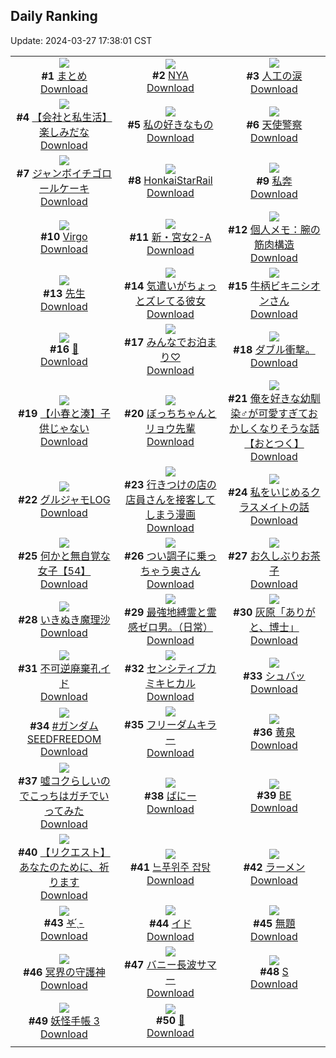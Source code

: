 ## Daily Ranking
Update: 2024-03-27 17:38:01 CST

|      |      |      |
| :----: | :----: | :----: |
| ![](https://i.pixiv.re/c/240x480/img-master/img/2024/03/26/01/14/22/117224358_p0_master1200.jpg)<br>**#1** [まとめ](https://www.pixiv.net/artworks/117224358)<br>[Download](https://i.pixiv.re/img-original/img/2024/03/26/01/14/22/117224358_p0.jpg) | ![](https://i.pixiv.re/c/240x480/img-master/img/2024/03/25/01/47/34/117224136_p0_master1200.jpg)<br>**#2** [NYA](https://www.pixiv.net/artworks/117224136)<br>[Download](https://i.pixiv.re/img-original/img/2024/03/25/01/47/34/117224136_p0.png) | ![](https://i.pixiv.re/c/240x480/img-master/img/2024/03/25/20/10/51/117245436_p0_master1200.jpg)<br>**#3** [人工の涙](https://www.pixiv.net/artworks/117245436)<br>[Download](https://i.pixiv.re/img-original/img/2024/03/25/20/10/51/117245436_p0.jpg) |
| ![](https://i.pixiv.re/c/240x480/img-master/img/2024/03/26/12/00/11/117264422_p0_master1200.jpg)<br>**#4** [【会社と私生活】楽しみだな](https://www.pixiv.net/artworks/117264422)<br>[Download](https://i.pixiv.re/img-original/img/2024/03/26/12/00/11/117264422_p0.jpg) | ![](https://i.pixiv.re/c/240x480/img-master/img/2024/03/25/00/33/41/117225651_p0_master1200.jpg)<br>**#5** [私の好きなもの](https://www.pixiv.net/artworks/117225651)<br>[Download](https://i.pixiv.re/img-original/img/2024/03/25/00/33/41/117225651_p0.jpg) | ![](https://i.pixiv.re/c/240x480/img-master/img/2024/03/26/00/00/08/117253244_p0_master1200.jpg)<br>**#6** [天使警察](https://www.pixiv.net/artworks/117253244)<br>[Download](https://i.pixiv.re/img-original/img/2024/03/26/00/00/08/117253244_p0.jpg) |
| ![](https://i.pixiv.re/c/240x480/img-master/img/2024/03/25/21/18/07/117247566_p0_master1200.jpg)<br>**#7** [ジャンボイチゴロールケーキ](https://www.pixiv.net/artworks/117247566)<br>[Download](https://i.pixiv.re/img-original/img/2024/03/25/21/18/07/117247566_p0.png) | ![](https://i.pixiv.re/c/240x480/img-master/img/2024/03/25/18/40/40/117242975_p0_master1200.jpg)<br>**#8** [HonkaiStarRail](https://www.pixiv.net/artworks/117242975)<br>[Download](https://i.pixiv.re/img-original/img/2024/03/25/18/40/40/117242975_p0.jpg) | ![](https://i.pixiv.re/c/240x480/img-master/img/2024/03/25/00/42/16/117225907_p0_master1200.jpg)<br>**#9** [私奔](https://www.pixiv.net/artworks/117225907)<br>[Download](https://i.pixiv.re/img-original/img/2024/03/25/00/42/16/117225907_p0.jpg) |
| ![](https://i.pixiv.re/c/240x480/img-master/img/2024/03/25/13/01/28/117236667_p0_master1200.jpg)<br>**#10** [Virgo](https://www.pixiv.net/artworks/117236667)<br>[Download](https://i.pixiv.re/img-original/img/2024/03/25/13/01/28/117236667_p0.jpg) | ![](https://i.pixiv.re/c/240x480/img-master/img/2024/03/26/17/53/13/117270577_p0_master1200.jpg)<br>**#11** [新・宮女2-A](https://www.pixiv.net/artworks/117270577)<br>[Download](https://i.pixiv.re/img-original/img/2024/03/26/17/53/13/117270577_p0.jpg) | ![](https://i.pixiv.re/c/240x480/img-master/img/2024/03/26/06/00/09/117259625_p0_master1200.jpg)<br>**#12** [個人メモ：腕の筋肉構造](https://www.pixiv.net/artworks/117259625)<br>[Download](https://i.pixiv.re/img-original/img/2024/03/26/06/00/09/117259625_p0.jpg) |
| ![](https://i.pixiv.re/c/240x480/img-master/img/2024/03/25/16/49/44/117240004_p0_master1200.jpg)<br>**#13** [先生](https://www.pixiv.net/artworks/117240004)<br>[Download](https://i.pixiv.re/img-original/img/2024/03/25/16/49/44/117240004_p0.jpg) | ![](https://i.pixiv.re/c/240x480/img-master/img/2024/03/25/17/13/27/117241022_p0_master1200.jpg)<br>**#14** [気遣いがちょっとズレてる彼女](https://www.pixiv.net/artworks/117241022)<br>[Download](https://i.pixiv.re/img-original/img/2024/03/25/17/13/27/117241022_p0.jpg) | ![](https://i.pixiv.re/c/240x480/img-master/img/2024/03/25/00/08/03/117224708_p0_master1200.jpg)<br>**#15** [牛柄ビキニシオンさん](https://www.pixiv.net/artworks/117224708)<br>[Download](https://i.pixiv.re/img-original/img/2024/03/25/00/08/03/117224708_p0.png) |
| ![](https://i.pixiv.re/c/240x480/img-master/img/2024/03/26/00/00/23/117253311_p0_master1200.jpg)<br>**#16** [🖤](https://www.pixiv.net/artworks/117253311)<br>[Download](https://i.pixiv.re/img-original/img/2024/03/26/00/00/23/117253311_p0.png) | ![](https://i.pixiv.re/c/240x480/img-master/img/2024/03/25/01/09/12/117226733_p0_master1200.jpg)<br>**#17** [みんなでお泊まり♡](https://www.pixiv.net/artworks/117226733)<br>[Download](https://i.pixiv.re/img-original/img/2024/03/25/01/09/12/117226733_p0.png) | ![](https://i.pixiv.re/c/240x480/img-master/img/2024/03/25/04/58/49/117230305_p0_master1200.jpg)<br>**#18** [ダブル衝撃。](https://www.pixiv.net/artworks/117230305)<br>[Download](https://i.pixiv.re/img-original/img/2024/03/25/04/58/49/117230305_p0.jpg) |
| ![](https://i.pixiv.re/c/240x480/img-master/img/2024/03/25/15/28/20/117239003_p0_master1200.jpg)<br>**#19** [【小春と湊】子供じゃない](https://www.pixiv.net/artworks/117239003)<br>[Download](https://i.pixiv.re/img-original/img/2024/03/25/15/28/20/117239003_p0.png) | ![](https://i.pixiv.re/c/240x480/img-master/img/2024/03/25/00/00/41/117224115_p0_master1200.jpg)<br>**#20** [ぼっちちゃんとリョウ先輩](https://www.pixiv.net/artworks/117224115)<br>[Download](https://i.pixiv.re/img-original/img/2024/03/25/00/00/41/117224115_p0.png) | ![](https://i.pixiv.re/c/240x480/img-master/img/2024/03/26/12/00/27/117264453_p0_master1200.jpg)<br>**#21** [俺を好きな幼馴染♂が可愛すぎておかしくなりそうな話【おとつく】](https://www.pixiv.net/artworks/117264453)<br>[Download](https://i.pixiv.re/img-original/img/2024/03/26/12/00/27/117264453_p0.jpg) |
| ![](https://i.pixiv.re/c/240x480/img-master/img/2024/03/25/06/04/33/117230977_p0_master1200.jpg)<br>**#22** [グルジャモLOG](https://www.pixiv.net/artworks/117230977)<br>[Download](https://i.pixiv.re/img-original/img/2024/03/25/06/04/33/117230977_p0.jpg) | ![](https://i.pixiv.re/c/240x480/img-master/img/2024/03/26/00/41/06/117254877_p0_master1200.jpg)<br>**#23** [行きつけの店の店員さんを接客してしまう漫画](https://www.pixiv.net/artworks/117254877)<br>[Download](https://i.pixiv.re/img-original/img/2024/03/26/00/41/06/117254877_p0.jpg) | ![](https://i.pixiv.re/c/240x480/img-master/img/2024/03/25/17/26/19/117241288_p0_master1200.jpg)<br>**#24** [私をいじめるクラスメイトの話](https://www.pixiv.net/artworks/117241288)<br>[Download](https://i.pixiv.re/img-original/img/2024/03/25/17/26/19/117241288_p0.png) |
| ![](https://i.pixiv.re/c/240x480/img-master/img/2024/03/25/18/00/35/117242052_p0_master1200.jpg)<br>**#25** [何かと無自覚な女子【54】](https://www.pixiv.net/artworks/117242052)<br>[Download](https://i.pixiv.re/img-original/img/2024/03/25/18/00/35/117242052_p0.jpg) | ![](https://i.pixiv.re/c/240x480/img-master/img/2024/03/25/00/01/33/117224259_p0_master1200.jpg)<br>**#26** [つい調子に乗っちゃう奥さん](https://www.pixiv.net/artworks/117224259)<br>[Download](https://i.pixiv.re/img-original/img/2024/03/25/00/01/33/117224259_p0.jpg) | ![](https://i.pixiv.re/c/240x480/img-master/img/2024/03/25/20/35/50/117246174_p0_master1200.jpg)<br>**#27** [お久しぶりお茶子](https://www.pixiv.net/artworks/117246174)<br>[Download](https://i.pixiv.re/img-original/img/2024/03/25/20/35/50/117246174_p0.jpg) |
| ![](https://i.pixiv.re/c/240x480/img-master/img/2024/03/25/03/35/22/117229413_p0_master1200.jpg)<br>**#28** [いきぬき魔理沙](https://www.pixiv.net/artworks/117229413)<br>[Download](https://i.pixiv.re/img-original/img/2024/03/25/03/35/22/117229413_p0.jpg) | ![](https://i.pixiv.re/c/240x480/img-master/img/2024/03/25/14/30/04/117238075_p0_master1200.jpg)<br>**#29** [最強地縛霊と霊感ゼロ男。（日常）](https://www.pixiv.net/artworks/117238075)<br>[Download](https://i.pixiv.re/img-original/img/2024/03/25/14/30/04/117238075_p0.png) | ![](https://i.pixiv.re/c/240x480/img-master/img/2024/03/25/15/28/15/117239001_p0_master1200.jpg)<br>**#30** [灰原「ありがと、博士」](https://www.pixiv.net/artworks/117239001)<br>[Download](https://i.pixiv.re/img-original/img/2024/03/25/15/28/15/117239001_p0.jpg) |
| ![](https://i.pixiv.re/c/240x480/img-master/img/2024/03/25/18/36/25/117242881_p0_master1200.jpg)<br>**#31** [不可逆廃棄孔イド](https://www.pixiv.net/artworks/117242881)<br>[Download](https://i.pixiv.re/img-original/img/2024/03/25/18/36/25/117242881_p0.png) | ![](https://i.pixiv.re/c/240x480/img-master/img/2024/03/26/09/59/02/117262690_p0_master1200.jpg)<br>**#32** [センシティブカミキヒカル](https://www.pixiv.net/artworks/117262690)<br>[Download](https://i.pixiv.re/img-original/img/2024/03/26/09/59/02/117262690_p0.jpg) | ![](https://i.pixiv.re/c/240x480/img-master/img/2024/03/25/00/23/14/117225283_p0_master1200.jpg)<br>**#33** [シュバッ](https://www.pixiv.net/artworks/117225283)<br>[Download](https://i.pixiv.re/img-original/img/2024/03/25/00/23/14/117225283_p0.jpg) |
| ![](https://i.pixiv.re/c/240x480/img-master/img/2024/03/25/23/44/46/117252703_p0_master1200.jpg)<br>**#34** [#ガンダムSEEDFREEDOM](https://www.pixiv.net/artworks/117252703)<br>[Download](https://i.pixiv.re/img-original/img/2024/03/25/23/44/46/117252703_p0.jpg) | ![](https://i.pixiv.re/c/240x480/img-master/img/2024/03/25/22/42/39/117250471_p0_master1200.jpg)<br>**#35** [フリーダムキラー](https://www.pixiv.net/artworks/117250471)<br>[Download](https://i.pixiv.re/img-original/img/2024/03/25/22/42/39/117250471_p0.png) | ![](https://i.pixiv.re/c/240x480/img-master/img/2024/03/25/10/00/01/117233906_p0_master1200.jpg)<br>**#36** [黄泉](https://www.pixiv.net/artworks/117233906)<br>[Download](https://i.pixiv.re/img-original/img/2024/03/25/10/00/01/117233906_p0.jpg) |
| ![](https://i.pixiv.re/c/240x480/img-master/img/2024/03/25/00/16/57/117225063_p0_master1200.jpg)<br>**#37** [噓コクらしいのでこっちはガチでいってみた](https://www.pixiv.net/artworks/117225063)<br>[Download](https://i.pixiv.re/img-original/img/2024/03/25/00/16/57/117225063_p0.png) | ![](https://i.pixiv.re/c/240x480/img-master/img/2024/03/25/17/52/30/117241782_p0_master1200.jpg)<br>**#38** [ばにー](https://www.pixiv.net/artworks/117241782)<br>[Download](https://i.pixiv.re/img-original/img/2024/03/25/17/52/30/117241782_p0.png) | ![](https://i.pixiv.re/c/240x480/img-master/img/2024/03/26/01/15/21/117255872_p0_master1200.jpg)<br>**#39** [BE](https://www.pixiv.net/artworks/117255872)<br>[Download](https://i.pixiv.re/img-original/img/2024/03/26/01/15/21/117255872_p0.jpg) |
| ![](https://i.pixiv.re/c/240x480/img-master/img/2024/03/25/00/39/00/117225818_p0_master1200.jpg)<br>**#40** [【リクエスト】 あなたのために、祈ります](https://www.pixiv.net/artworks/117225818)<br>[Download](https://i.pixiv.re/img-original/img/2024/03/25/00/39/00/117225818_p0.jpg) | ![](https://i.pixiv.re/c/240x480/img-master/img/2024/03/25/08/42/25/117232928_p0_master1200.jpg)<br>**#41** [느푸위주 잡탕](https://www.pixiv.net/artworks/117232928)<br>[Download](https://i.pixiv.re/img-original/img/2024/03/25/08/42/25/117232928_p0.jpg) | ![](https://i.pixiv.re/c/240x480/img-master/img/2024/03/25/19/20/38/117244006_p0_master1200.jpg)<br>**#42** [ラーメン](https://www.pixiv.net/artworks/117244006)<br>[Download](https://i.pixiv.re/img-original/img/2024/03/25/19/20/38/117244006_p0.jpg) |
| ![](https://i.pixiv.re/c/240x480/img-master/img/2024/03/26/22/54/25/117279519_p0_master1200.jpg)<br>**#43** [𖤐 ̖́-](https://www.pixiv.net/artworks/117279519)<br>[Download](https://i.pixiv.re/img-original/img/2024/03/26/22/54/25/117279519_p0.jpg) | ![](https://i.pixiv.re/c/240x480/img-master/img/2024/03/26/00/21/39/117254297_p0_master1200.jpg)<br>**#44** [イド](https://www.pixiv.net/artworks/117254297)<br>[Download](https://i.pixiv.re/img-original/img/2024/03/26/00/21/39/117254297_p0.png) | ![](https://i.pixiv.re/c/240x480/img-master/img/2024/03/26/00/00/27/117253332_p0_master1200.jpg)<br>**#45** [無題](https://www.pixiv.net/artworks/117253332)<br>[Download](https://i.pixiv.re/img-original/img/2024/03/26/00/00/27/117253332_p0.png) |
| ![](https://i.pixiv.re/c/240x480/img-master/img/2024/03/26/20/48/56/117275387_p0_master1200.jpg)<br>**#46** [冥界の守護神](https://www.pixiv.net/artworks/117275387)<br>[Download](https://i.pixiv.re/img-original/img/2024/03/26/20/48/56/117275387_p0.jpg) | ![](https://i.pixiv.re/c/240x480/img-master/img/2024/03/25/05/00/04/117230321_p0_master1200.jpg)<br>**#47** [バニー長波サマー](https://www.pixiv.net/artworks/117230321)<br>[Download](https://i.pixiv.re/img-original/img/2024/03/25/05/00/04/117230321_p0.jpg) | ![](https://i.pixiv.re/c/240x480/img-master/img/2024/03/25/14/09/04/117237758_p0_master1200.jpg)<br>**#48** [S](https://www.pixiv.net/artworks/117237758)<br>[Download](https://i.pixiv.re/img-original/img/2024/03/25/14/09/04/117237758_p0.jpg) |
| ![](https://i.pixiv.re/c/240x480/img-master/img/2024/03/25/00/02/25/117224356_p0_master1200.jpg)<br>**#49** [妖怪手帳 3](https://www.pixiv.net/artworks/117224356)<br>[Download](https://i.pixiv.re/img-original/img/2024/03/25/00/02/25/117224356_p0.jpg) | ![](https://i.pixiv.re/c/240x480/img-master/img/2024/03/26/00/00/26/117253327_p0_master1200.jpg)<br>**#50** [💎](https://www.pixiv.net/artworks/117253327)<br>[Download](https://i.pixiv.re/img-original/img/2024/03/26/00/00/26/117253327_p0.png) |
|      |

